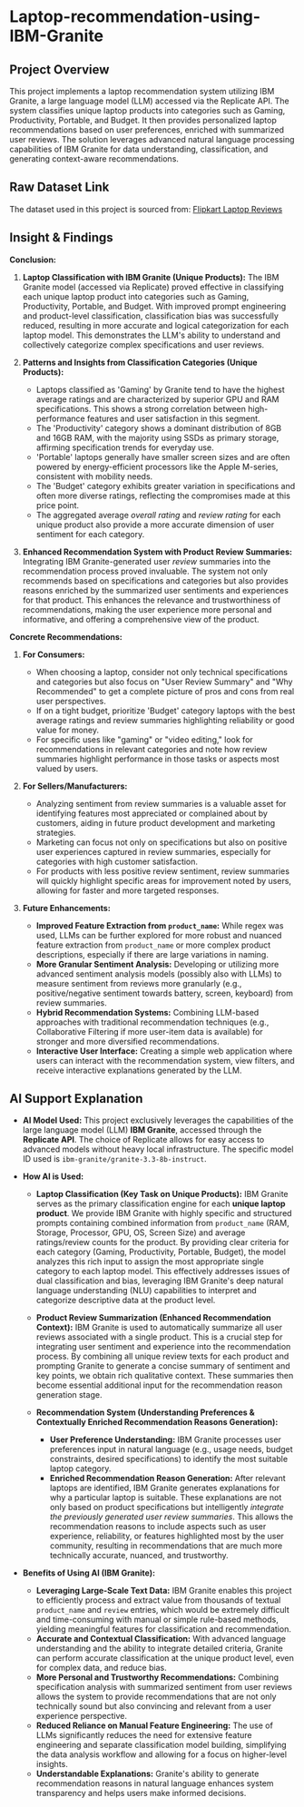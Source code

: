 # Laptop-recommendation-using-IBM-Granite

## Project Overview

This project implements a laptop recommendation system utilizing IBM Granite, a large language model (LLM) accessed via the Replicate API. The system classifies unique laptop products into categories such as Gaming, Productivity, Portable, and Budget. It then provides personalized laptop recommendations based on user preferences, enriched with summarized user reviews. The solution leverages advanced natural language processing capabilities of IBM Granite for data understanding, classification, and generating context-aware recommendations.

## Raw Dataset Link

The dataset used in this project is sourced from:
[Flipkart Laptop Reviews](https://www.kaggle.com/datasets/gitadityamaddali/flipkart-laptop-reviews)

## Insight & Findings

**Conclusion:**

1.  **Laptop Classification with IBM Granite (Unique Products):** The IBM Granite model (accessed via Replicate) proved effective in classifying each unique laptop product into categories such as Gaming, Productivity, Portable, and Budget. With improved prompt engineering and product-level classification, classification bias was successfully reduced, resulting in more accurate and logical categorization for each laptop model. This demonstrates the LLM's ability to understand and collectively categorize complex specifications and user reviews.

2.  **Patterns and Insights from Classification Categories (Unique Products):**
    * Laptops classified as 'Gaming' by Granite tend to have the highest average ratings and are characterized by superior GPU and RAM specifications. This shows a strong correlation between high-performance features and user satisfaction in this segment.
    * The 'Productivity' category shows a dominant distribution of 8GB and 16GB RAM, with the majority using SSDs as primary storage, affirming specification trends for everyday use.
    * 'Portable' laptops generally have smaller screen sizes and are often powered by energy-efficient processors like the Apple M-series, consistent with mobility needs.
    * The 'Budget' category exhibits greater variation in specifications and often more diverse ratings, reflecting the compromises made at this price point.
    * The aggregated average *overall rating* and *review rating* for each unique product also provide a more accurate dimension of user sentiment for each category.

3.  **Enhanced Recommendation System with Product Review Summaries:** Integrating IBM Granite-generated user *review* summaries into the recommendation process proved invaluable. The system not only recommends based on specifications and categories but also provides reasons enriched by the summarized user sentiments and experiences for that product. This enhances the relevance and trustworthiness of recommendations, making the user experience more personal and informative, and offering a comprehensive view of the product.

**Concrete Recommendations:**

1.  **For Consumers:**
    * When choosing a laptop, consider not only technical specifications and categories but also focus on "User Review Summary" and "Why Recommended" to get a complete picture of pros and cons from real user perspectives.
    * If on a tight budget, prioritize 'Budget' category laptops with the best average ratings and review summaries highlighting reliability or good value for money.
    * For specific uses like "gaming" or "video editing," look for recommendations in relevant categories and note how review summaries highlight performance in those tasks or aspects most valued by users.

2.  **For Sellers/Manufacturers:**
    * Analyzing sentiment from review summaries is a valuable asset for identifying features most appreciated or complained about by customers, aiding in future product development and marketing strategies.
    * Marketing can focus not only on specifications but also on positive user experiences captured in review summaries, especially for categories with high customer satisfaction.
    * For products with less positive review sentiment, review summaries will quickly highlight specific areas for improvement noted by users, allowing for faster and more targeted responses.

3.  **Future Enhancements:**
    * **Improved Feature Extraction from `product_name`:** While regex was used, LLMs can be further explored for more robust and nuanced feature extraction from `product_name` or more complex product descriptions, especially if there are large variations in naming.
    * **More Granular Sentiment Analysis:** Developing or utilizing more advanced sentiment analysis models (possibly also with LLMs) to measure sentiment from reviews more granularly (e.g., positive/negative sentiment towards battery, screen, keyboard) from review summaries.
    * **Hybrid Recommendation Systems:** Combining LLM-based approaches with traditional recommendation techniques (e.g., Collaborative Filtering if more user-item data is available) for stronger and more diversified recommendations.
    * **Interactive User Interface:** Creating a simple web application where users can interact with the recommendation system, view filters, and receive interactive explanations generated by the LLM.

## AI Support Explanation

* **AI Model Used:** This project exclusively leverages the capabilities of the large language model (LLM) **IBM Granite**, accessed through the **Replicate API**. The choice of Replicate allows for easy access to advanced models without heavy local infrastructure. The specific model ID used is `ibm-granite/granite-3.3-8b-instruct`.

* **How AI is Used:**
    * **Laptop Classification (Key Task on Unique Products):** IBM Granite serves as the primary classification engine for each **unique laptop product**. We provide IBM Granite with highly specific and structured prompts containing combined information from `product_name` (RAM, Storage, Processor, GPU, OS, Screen Size) and average ratings/review counts for the product. By providing clear criteria for each category (Gaming, Productivity, Portable, Budget), the model analyzes this rich input to assign the most appropriate single category to each laptop model. This effectively addresses issues of dual classification and bias, leveraging IBM Granite's deep natural language understanding (NLU) capabilities to interpret and categorize descriptive data at the product level.

    * **Product Review Summarization (Enhanced Recommendation Context):** IBM Granite is used to automatically summarize all user reviews associated with a single product. This is a crucial step for integrating user sentiment and experience into the recommendation process. By combining all unique review texts for each product and prompting Granite to generate a concise summary of sentiment and key points, we obtain rich qualitative context. These summaries then become essential additional input for the recommendation reason generation stage.

    * **Recommendation System (Understanding Preferences & Contextually Enriched Recommendation Reasons Generation):**
        * **User Preference Understanding:** IBM Granite processes user preferences input in natural language (e.g., usage needs, budget constraints, desired specifications) to identify the most suitable laptop category.
        * **Enriched Recommendation Reason Generation:** After relevant laptops are identified, IBM Granite generates explanations for why a particular laptop is suitable. These explanations are not only based on product specifications but intelligently *integrate the previously generated user review summaries*. This allows the recommendation reasons to include aspects such as user experience, reliability, or features highlighted most by the user community, resulting in recommendations that are much more technically accurate, nuanced, and trustworthy.

* **Benefits of Using AI (IBM Granite):**
    * **Leveraging Large-Scale Text Data:** IBM Granite enables this project to efficiently process and extract value from thousands of textual `product_name` and `review` entries, which would be extremely difficult and time-consuming with manual or simple rule-based methods, yielding meaningful features for classification and recommendation.
    * **Accurate and Contextual Classification:** With advanced language understanding and the ability to integrate detailed criteria, Granite can perform accurate classification at the unique product level, even for complex data, and reduce bias.
    * **More Personal and Trustworthy Recommendations:** Combining specification analysis with summarized sentiment from user reviews allows the system to provide recommendations that are not only technically sound but also convincing and relevant from a user experience perspective.
    * **Reduced Reliance on Manual Feature Engineering:** The use of LLMs significantly reduces the need for extensive feature engineering and separate classification model building, simplifying the data analysis workflow and allowing for a focus on higher-level insights.
    * **Understandable Explanations:** Granite's ability to generate recommendation reasons in natural language enhances system transparency and helps users make informed decisions.
